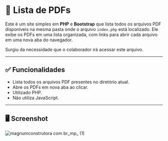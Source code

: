 # 📑 Lista de PDFs

Este é um site simples em **PHP** e **Bootstrap** que lista todos os arquivos PDF disponíveis na mesma pasta onde o arquivo `index.php` está localizado. Ele exibe os PDFs em uma lista organizada, com links para abrir cada arquivo em uma nova aba do navegador.

Surgiu da necessidade que o colaborador irá acessar este arquivo.

---

## ✅ Funcionalidades

- Lista todos os arquivos PDF presentes no diretório atual.
- Abre os PDFs em nova aba ao clicar.
- Utilizado PHP.
- Não utiliza JavaScript.

---

## 🖥️ Screenshot

![magnumconstrutora com br_mp_ (1)](https://github.com/user-attachments/assets/72a42cbd-a9ab-469a-a0f4-f8f76012c3c0)

